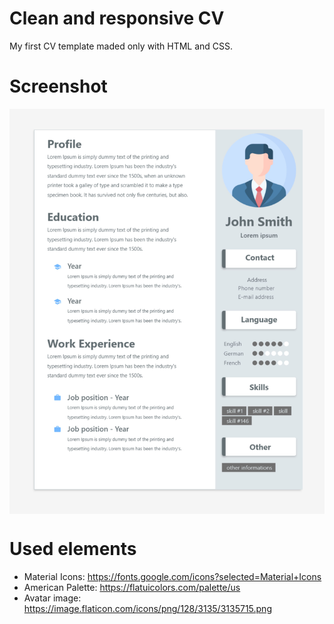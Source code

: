 # Clean and responsive CV
My first CV template maded only with HTML and CSS. 

# Screenshot
<img src="https://github.com/qulluq/CV--1--HTML--CSS/blob/main/public/assets/cv_1_html_css_responsive.jpg" align="center" />


# Used elements
- Material Icons: https://fonts.google.com/icons?selected=Material+Icons
- American Palette: https://flatuicolors.com/palette/us
- Avatar image: https://image.flaticon.com/icons/png/128/3135/3135715.png
